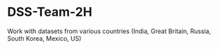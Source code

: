 # DSS-Team-2H

Work with datasets from various countries (India, Great Britain, Russia, South Korea, Mexico, US) 
